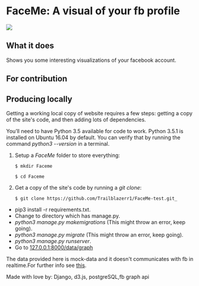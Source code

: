 # FaceMe: A visual of your fb profile
![](https://github.com/Trailblazerr1/FaceMe/blob/master/faceme/www.GIFCreator.me_kYNyES.gif)  

## What it does
Shows you some interesting visualizations of your facebook account.

## For contribution 


## Producing locally  
Getting a working local copy of website requires a few steps: getting a copy of the site's code, and then adding lots of dependencies.  
  
You’ll need to have Python 3.5 available for code to work. Python 3.5.1 is installed on Ubuntu 16.04 by default. You can verify that by running the command _python3 --version_ in a terminal.

1.  Setup a _FaceMe_ folder to store everything:  
	```
    $ mkdir Faceme     
      
    $ cd Faceme
    ```
2.  Get a copy of the site's code by running a _git clone_:
	```
    $ git clone https://github.com/Trailblazerr1/FaceMe-test.git_      
    ```  
- pip3 install -r requirements.txt.  
- Change to directory which has manage.py.
- _python3 manage.py makemigrations_ (This might throw an error, keep going).  
- _python3 manage.py migrate_ (This might throw an error, keep going).  
- _python3 manage.py runserver_.
- Go to [127.0.0.1:8000/data/graph](127.0.0.1:8000/data/graph) 

The data provided here is mock-data and it doesn't communicates with fb in realtime.For further info see [this](https://github.com/Trailblazerr1/FaceMe).   
     
Made with love by: Django, d3.js, postgreSQL,fb graph api
